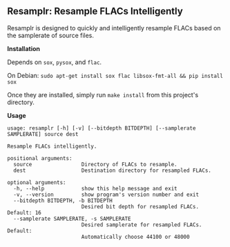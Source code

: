 Resamplr: Resample FLACs Intelligently
---

Resamplr is designed to quickly and intelligently resample FLACs based on the samplerate of source files.


**Installation**

Depends on `sox`, `pysox`, and `flac`.

On Debian: `sudo apt-get install sox flac libsox-fmt-all && pip install sox`

Once they are installed, simply run `make install` from this project's directory.

**Usage**

```
usage: resamplr [-h] [-v] [--bitdepth BITDEPTH] [--samplerate SAMPLERATE] source dest

Resample FLACs intelligently.

positional arguments:
  source                Directory of FLACs to resample.
  dest                  Destination directory for resampled FLACs.

optional arguments:
  -h, --help            show this help message and exit
  -v, --version         show program's version number and exit
  --bitdepth BITDEPTH, -b BITDEPTH
                        Desired bit depth for resampled FLACs. Default: 16
  --samplerate SAMPLERATE, -s SAMPLERATE
                        Desired samplerate for resampled FLACs. Default:
                        Automatically choose 44100 or 48000
```